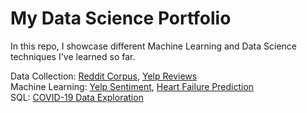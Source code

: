 # My Data Science Portfolio
In this repo, I showcase different Machine Learning and Data Science techniques I've learned so far.

Data Collection: [Reddit Corpus](reddit_corpus.ipynb), [Yelp Reviews](yelp_corpus.ipynb)<br>
Machine Learning: [Yelp Sentiment](sentiment_pred.ipynb), [Heart Failure Prediction](heartfailure_pred.ipynb)<br>
SQL: [COVID-19 Data Exploration](SQLDataExploration.sql)
